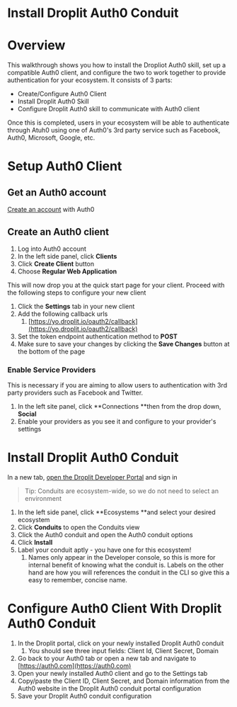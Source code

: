 # Install Droplit Auth0 Conduit

# Overview

This walkthrough shows you how to install the Dropliot Auth0 skill, set up a compatible Auth0 client, and configure the two to work together to provide authentication for your ecosystem. It consists of 3 parts:

* Create/Configure Auth0 Client
* Install Droplit Auth0 Skill
* Configure Droplit Auth0 skill to communicate with Auth0 client 

Once this is completed, users in your ecosystem will be able to authenticate through Atuh0 using one of Auth0's 3rd party service such as Facebook, Auth0, Microsoft, Google, etc.

# Setup Auth0 Client

## Get an Auth0 account

[Create an account](https://auth0.com) with Auth0

## Create an Auth0 client

1. Log into Auth0 account
2. In the left side panel, click **Clients**
3. Click **Create Client** button
4. Choose **Regular Web Application**

This will now drop you at the quick start page for your client. Proceed with the following steps to configure your new client

1. Click the **Settings** tab in your new client
2. Add the following callback urls
   1. [https://yo.droplit.io/oauth2/callback](https://yo.droplit.io/oauth2/callback)
3. Set the token endpoint authentication method to **POST**
4. Make sure to save your changes by clicking the **Save Changes** button at the bottom of the page

### Enable Service Providers

This is necessary if you are aiming to allow users to authentication with 3rd party providers such as Facebook and Twitter.

1. In the left site panel, click **Connections **then from the drop down, **Social**
2. Enable your providers as you see it and configure to your provider's settings

# Install Droplit Auth0 Conduit

In a new tab, [open the Droplit Developer Portal](http://portal.droplit.io/)  and sign in

> Tip: Conduits are ecosystem-wide, so we do not need to select an environment

1. In the left side panel, click **Ecosystems **and select your desired ecosystem
2. Click **Conduits** to open the Conduits view
3. Click the Auth0 conduit and open the Auth0 conduit options
4. Click **Install**
5. Label your conduit aptly - you have one for this ecosystem!
   1. Names only appear in the Developer console, so this is more for internal benefit of knowing what the conduit is. Labels on the other hand are how you will references the conduit in the CLI so give this a easy to remember, concise name.

# Configure Auth0 Client With Droplit Auth0 Conduit

1. In the Droplit portal, click on your newly installed Droplit Auth0 conduit
   1. You should see three input fields: Client Id, Client Secret, Domain
2. Go back to your Auth0 tab or open a new tab and navigate to [https://auth0.com](https://auth0.com)
3. Open your newly installed Auth0 client and go to the Settings tab
4. Copy/paste the Client ID, Client Secret, and Domain information from the Auth0 website in the Droplit Auth0 conduit portal configuration
5. Save your Droplit Auth0 conduit configuration



